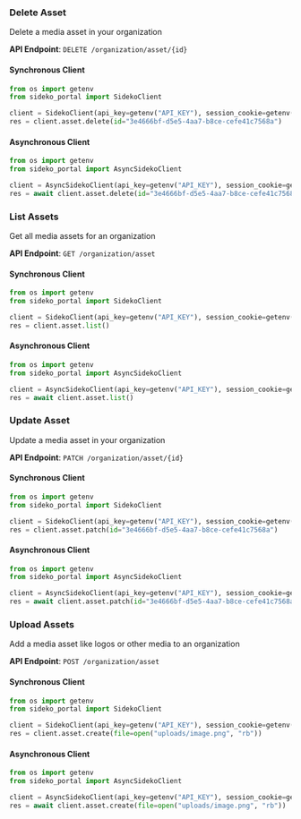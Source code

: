 
### Delete Asset <a name="delete"></a>

Delete a media asset in your organization

**API Endpoint**: `DELETE /organization/asset/{id}`

#### Synchronous Client

```python
from os import getenv
from sideko_portal import SidekoClient

client = SidekoClient(api_key=getenv("API_KEY"), session_cookie=getenv("API_KEY"))
res = client.asset.delete(id="3e4666bf-d5e5-4aa7-b8ce-cefe41c7568a")
```

#### Asynchronous Client

```python
from os import getenv
from sideko_portal import AsyncSidekoClient

client = AsyncSidekoClient(api_key=getenv("API_KEY"), session_cookie=getenv("API_KEY"))
res = await client.asset.delete(id="3e4666bf-d5e5-4aa7-b8ce-cefe41c7568a")
```

### List Assets <a name="list"></a>

Get all media assets for an organization

**API Endpoint**: `GET /organization/asset`

#### Synchronous Client

```python
from os import getenv
from sideko_portal import SidekoClient

client = SidekoClient(api_key=getenv("API_KEY"), session_cookie=getenv("API_KEY"))
res = client.asset.list()
```

#### Asynchronous Client

```python
from os import getenv
from sideko_portal import AsyncSidekoClient

client = AsyncSidekoClient(api_key=getenv("API_KEY"), session_cookie=getenv("API_KEY"))
res = await client.asset.list()
```

### Update Asset <a name="patch"></a>

Update a media asset in your organization

**API Endpoint**: `PATCH /organization/asset/{id}`

#### Synchronous Client

```python
from os import getenv
from sideko_portal import SidekoClient

client = SidekoClient(api_key=getenv("API_KEY"), session_cookie=getenv("API_KEY"))
res = client.asset.patch(id="3e4666bf-d5e5-4aa7-b8ce-cefe41c7568a")
```

#### Asynchronous Client

```python
from os import getenv
from sideko_portal import AsyncSidekoClient

client = AsyncSidekoClient(api_key=getenv("API_KEY"), session_cookie=getenv("API_KEY"))
res = await client.asset.patch(id="3e4666bf-d5e5-4aa7-b8ce-cefe41c7568a")
```

### Upload Assets <a name="create"></a>

Add a media asset like logos or other media to an organization

**API Endpoint**: `POST /organization/asset`

#### Synchronous Client

```python
from os import getenv
from sideko_portal import SidekoClient

client = SidekoClient(api_key=getenv("API_KEY"), session_cookie=getenv("API_KEY"))
res = client.asset.create(file=open("uploads/image.png", "rb"))
```

#### Asynchronous Client

```python
from os import getenv
from sideko_portal import AsyncSidekoClient

client = AsyncSidekoClient(api_key=getenv("API_KEY"), session_cookie=getenv("API_KEY"))
res = await client.asset.create(file=open("uploads/image.png", "rb"))
```
